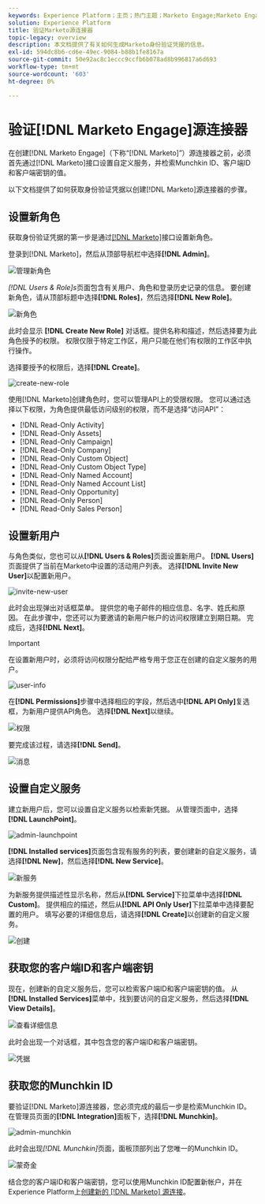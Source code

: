```yaml
---
keywords: Experience Platform；主页；热门主题；Marketo Engage;Marketo Engage;Marketo
solution: Experience Platform
title: 验证Marketo源连接器
topic-legacy: overview
description: 本文档提供了有关如何生成Marketo身份验证凭据的信息。
exl-id: 594dc8b6-cd6e-49ec-9084-b88b1fe8167a
source-git-commit: 50e92ac8c1eccc9ccfb6b078ad8b996817a6d693
workflow-type: tm+mt
source-wordcount: '603'
ht-degree: 0%

---
```


# 验证[!DNL Marketo Engage]源连接器

在创建[!DNL Marketo Engage]（下称“[!DNL Marketo]”）源连接器之前，必须首先通过[!DNL Marketo]接口设置自定义服务，并检索Munchkin ID、客户端ID和客户端密钥的值。

以下文档提供了如何获取身份验证凭据以创建[!DNL Marketo]源连接器的步骤。

## 设置新角色

获取身份验证凭据的第一步是通过[[!DNL Marketo]](https://app-sjint.marketo.com/#MM0A1)接口设置新角色。

登录到[!DNL Marketo]，然后从顶部导航栏中选择&#x200B;**[!DNL Admin]**。

![管理新角色](../images/marketo/home.png)

*[!DNL Users & Role]s*&#x200B;页面包含有关用户、角色和登录历史记录的信息。 要创建新角色，请从顶部标题中选择&#x200B;**[!DNL Roles]**，然后选择&#x200B;**[!DNL New Role]**。

![新角色](../images/marketo/new-role.png)

此时会显示 **[!DNL Create New Role]** 对话框。提供名称和描述，然后选择要为此角色授予的权限。 权限仅限于特定工作区，用户只能在他们有权限的工作区中执行操作。

选择要授予的权限后，选择&#x200B;**[!DNL Create]**。

![create-new-role](../images/marketo/create-new-role.png)

使用[!DNL Marketo]创建角色时，您可以管理API上的受限权限。 您可以通过选择以下权限，为角色提供最低访问级别的权限，而不是选择“访问API”：

* [!DNL Read-Only Activity]
* [!DNL Read-Only Assets]
* [!DNL Read-Only Campaign]
* [!DNL Read-Only Company]
* [!DNL Read-Only Custom Object]
* [!DNL Read-Only Custom Object Type]
* [!DNL Read-Only Named Account]
* [!DNL Read-Only Named Account List]
* [!DNL Read-Only Opportunity]
* [!DNL Read-Only Person]
* [!DNL Read-Only Sales Person]

## 设置新用户

与角色类似，您也可以从&#x200B;**[!DNL Users & Roles]**&#x200B;页面设置新用户。 **[!DNL Users]**&#x200B;页面提供了当前在Marketo中设置的活动用户列表。 选择&#x200B;**[!DNL Invite New User]**&#x200B;以配置新用户。

![invite-new-user](../images/marketo/invite-new-user.png)

此时会出现弹出对话框菜单。 提供您的电子邮件的相应信息、名字、姓氏和原因。 在此步骤中，您还可以为要邀请的新用户帐户的访问权限建立到期日期。 完成后，选择&#x200B;**[!DNL Next]**。

>[!IMPORTANT]
>
>在设置新用户时，必须将访问权限分配给严格专用于您正在创建的自定义服务的用户。

![user-info](../images/marketo/new-user-info.png)

在&#x200B;**[!DNL Permissions]**&#x200B;步骤中选择相应的字段，然后选中&#x200B;**[!DNL API Only]**&#x200B;复选框，为新用户提供API角色。 选择&#x200B;**[!DNL Next]**&#x200B;以继续。

![权限](../images/marketo/permissions.png)

要完成该过程，请选择&#x200B;**[!DNL Send]**。

![消息](../images/marketo/message.png)

## 设置自定义服务

建立新用户后，您可以设置自定义服务以检索新凭据。 从管理页面中，选择&#x200B;**[!DNL LaunchPoint]**。

![admin-launchpoint](../images/marketo/admin-launchpoint.png)

**[!DNL Installed services]**&#x200B;页面包含现有服务的列表，要创建新的自定义服务，请选择&#x200B;**[!DNL New]**，然后选择&#x200B;**[!DNL New Service]**。

![新服务](../images/marketo/new-service.png)

为新服务提供描述性显示名称，然后从&#x200B;**[!DNL Service]**&#x200B;下拉菜单中选择&#x200B;**[!DNL Custom]**。 提供相应的描述，然后从&#x200B;**[!DNL API Only User]**&#x200B;下拉菜单中选择要配置的用户。 填写必要的详细信息后，请选择&#x200B;**[!DNL Create]**&#x200B;以创建新的自定义服务。

![创建](../images/marketo/create.png)

## 获取您的客户端ID和客户端密钥

现在，创建新的自定义服务后，您可以检索客户端ID和客户端密钥的值。 从&#x200B;**[!DNL Installed Services]**&#x200B;菜单中，找到要访问的自定义服务，然后选择&#x200B;**[!DNL View Details]**。

![查看详细信息](../images/marketo/view-details.png)

此时会出现一个对话框，其中包含您的客户端ID和客户端密钥。

![凭据](../images/marketo/credentials.png)

## 获取您的Munchkin ID

要验证[!DNL Marketo]源连接器，您必须完成的最后一步是检索Munchkin ID。 在管理员页面的&#x200B;**[!DNL Integration]**&#x200B;面板下，选择&#x200B;**[!DNL Munchkin]**。

![admin-munchkin](../images/marketo/admin-munchkin.png)

此时会出现&#x200B;*[!DNL Munchkin]*&#x200B;页面，面板顶部列出了您唯一的Munchkin ID。

![蒙奇金](../images/marketo/munchkin-id.png)

结合您的客户端ID和客户端密钥，您可以使用Munchkin ID配置新帐户，并在Experience Platform上[创建新的 [!DNL Marketo] 源连接](../../../tutorials/ui/create/adobe-applications/marketo.md)。
